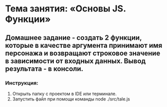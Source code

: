 # Тема занятия: «Основы JS. Функции»

## Домашнее задание - создать 2 функции, которые в качестве аргумента принимают имя персонажа и возвращают строковое значение в зависимости от входных данных. Вывод результата - в консоли.

### Инструкция:

1. Открыть папку с проектом в IDE или терминале.
2. Запустить файл при помощи команды node ./src/tale.js
